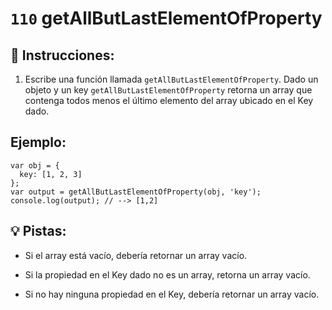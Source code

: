 # `110` getAllButLastElementOfProperty

## 📝 Instrucciones:

1. Escribe una función llamada `getAllButLastElementOfProperty`. Dado un objeto y un key `getAllButLastElementOfProperty` retorna un array que contenga todos menos el último elemento del array ubicado en el Key dado.

## Ejemplo:

```Js
var obj = {
  key: [1, 2, 3]
};
var output = getAllButLastElementOfProperty(obj, 'key');
console.log(output); // --> [1,2]
```

## 💡 Pistas:

+ Si el array está vacío, debería retornar un array vacío.

+ Si la propiedad en el Key dado no es un array, retorna un array vacío.

+ Si no hay ninguna propiedad en el Key, debería retornar un array vacío.